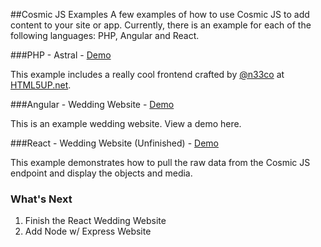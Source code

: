 ##Cosmic JS Examples
A few examples of how to use Cosmic JS to add content to your site or app.  Currently, there is an example for each of the following languages: PHP, Angular and React.

###PHP - Astral - [Demo](http://tonyspiro.com/dev/cosmicjs-examples/php/astral/)

This example includes a really cool frontend crafted by [@n33co](http://twitter.com/n33co) at [HTML5UP.net](http://html5up.net).


###Angular - Wedding Website - [Demo](http://tonyspiro.com/dev/cosmicjs-examples/angular/wedding-website/)

This is an example wedding website.  View a demo here.


###React - Wedding Website (Unfinished) - [Demo](http://tonyspiro.com/dev/cosmicjs-examples/react/wedding-website/)

This example demonstrates how to pull the raw data from the Cosmic JS endpoint and display the objects and media.


### What's Next
1. Finish the React Wedding Website
2. Add Node w/ Express Website
